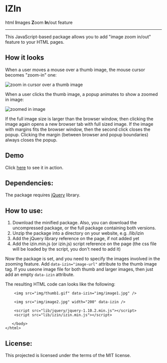 IZIn
====

html **I**mages **Z**oom **In**/out feature

----------

This JavaScript-based package allows you to add "image zoom in/out" feature to your HTML pages.

## How it looks

When a user moves a mouse over a thumb image, the mouse cursor becomes "zoom-in" one:

![zoom in cursor over a thumb image](http://szyryanov.github.io/Portfolio/IZIn/readme-images/thumb-mouse-over.gif)

When a user clicks the thumb image, a popup animates to show a zoomed in image:

![zoomed in image](http://szyryanov.github.io/Portfolio/IZIn/readme-images/zoomed-in-image.gif)

If the full image size is larger than the browser window, then clicking the image again opens a new browser tab with full sized image. If the image with margins fits the browser window, then the second click closes the popup. Clicking the margin (between browser and popup boundaries) always closes the popup.

## Demo

Click [here](http://szyryanov.github.io/Portfolio/IZIn/index.html) to see it in action.

Dependencies:
-------------

The package requires [jQuery](http://jquery.com) library.

How to use:
-----------

1. Download the minified package. Also, you can download the uncompressed package, or the full package containing both versions.
2. Unzip the package into a directory on your website, e.g. /lib/izin
3. Add the jQuery library reference on the page, if not added yet
4. Add the izin.min.js (or izin.js) script reference on the page (the css file will be loaded by the script, you don't need to add it)

Now the package is set, and you need to specify the images involved in the zooming feature.
Add `data-izin="image-url"` attribute to the thumb image tag. If you useone image file for both thumb and larger images, then just add an empty `data-izin` attribute.

The resulting HTML code can looks like the following:

    	<img src="img/thumb1.gif" data-izin="img/image1.jpg" />    
		
		<img src="img/image2.jpg" width="200" data-izin /> 

    	<script src="lib/jquery/jquery-1.10.2.min.js"></script>
    	<script src="lib/izin/izin.min.js"></script>

	   </body>
	</html>

License:
--------

This projected is licensed under the terms of the MIT license.